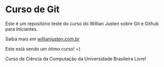 # Curso de Git

Este é um repositório teste do curso do  Willian Justen sobre Git e Github para Iniciantes.   

Saiba mais em [willianjusten.com.br](https://willianjusten.com.br)  

Este está sendo um ótimo curso! =)

Curso de Ciência da Computação da Universidade Brasileira Livre!  

